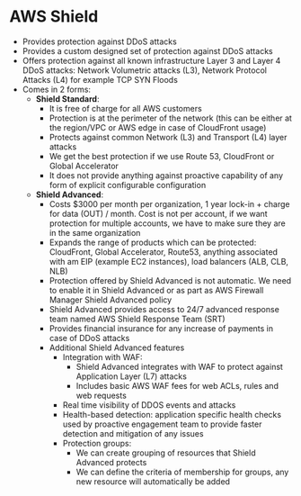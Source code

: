 # AWS Shield

- Provides protection against DDoS attacks
- Provides a custom designed set of protection against DDoS attacks
- Offers protection against all known infrastructure Layer 3 and Layer 4 DDoS attacks: Network Volumetric attacks (L3), Network Protocol Attacks (L4) for example TCP SYN Floods
- Comes in 2 forms:
    - **Shield Standard**:
        - It is free of charge for all AWS customers
        - Protection is at the perimeter of the network (this can be either at the region/VPC or AWS edge in case of CloudFront usage)
        - Protects against common Network (L3) and Transport (L4) layer attacks
        - We get the best protection if we use Route 53, CloudFront or Global Accelerator
        - It does not provide anything against proactive capability of any form of explicit configurable configuration
    - **Shield Advanced**:
        - Costs $3000 per month per organization, 1 year lock-in + charge for data (OUT) / month. Cost is not per account, if we want protection for multiple accounts, we have to make sure they are in the same organization
        - Expands the range of products which can be protected: CloudFront, Global Accelerator, Route53, anything associated with am EIP (example EC2 instances), load balancers (ALB, CLB, NLB)
        - Protection offered by Shield Advanced is not automatic. We need to enable it in Shield Advanced or as part as AWS Firewall Manager Shield Advanced policy
        - Shield Advanced provides access to 24/7 advanced response team named AWS Shield Response Team (SRT)
        - Provides financial insurance for any increase of payments in case of DDoS attacks
        - Additional Shield Advanced features
            - Integration with WAF:
                - Shield Advanced integrates with WAF to protect against Application Layer (L7) attacks
                - Includes basic AWS WAF fees for web ACLs, rules and web requests
            - Real time visibility of DDOS events and attacks
            - Health-based detection: application specific health checks used by proactive engagement team to provide faster detection and mitigation of any issues
            - Protection groups:
                - We can create grouping of resources that Shield Advanced protects
                - We can define the criteria of membership for groups, any new resource will automatically be added